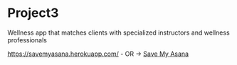 # Project3
Wellness app that matches clients with specialized instructors and wellness professionals




https://savemyasana.herokuapp.com/ - OR ->
[Save My Asana](https://savemyasana.herokuapp.com/)
